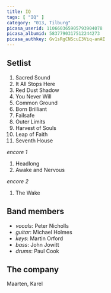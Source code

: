 ```yaml
---
title: IQ
tags: [ "IQ" ]
category: "013, Tilburg"
picasa_userid: 110660365905793904078
picasa_albumid: 5837790317512244273
picasa_authkey: Gv1sRgCNScuI3Viq-anAE
---
```

Setlist
-------
1. Sacred Sound
1. It All Stops Here
1. Red Dust Shadow
1. You Never Will
1. Common Ground
1. Born Brilliant
1. Failsafe
1. Outer Limits
1. Harvest of Souls
1. Leap of Faith
1. Seventh House

_encore 1_

1. Headlong
1. Awake and Nervous

_encore 2_

1. The Wake

Band members
------------
* _vocals_: Peter Nicholls
* _guitar_: Michael Holmes
* _keys_: Martin Orford
* _bass_: John Jowitt
* _drums_: Paul Cook

The company
-----------
Maarten, Karel
